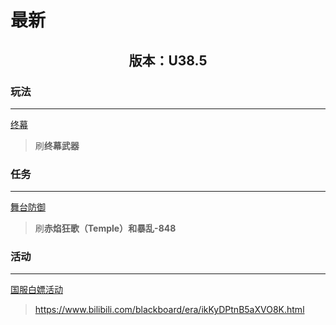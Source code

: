 # 最新

## <center>版本：U38.5</center>

### 玩法

---

[终幕](../Guide/HotPlay/Mid/Lich)
> 刷**终幕武器**


### 任务

---

[舞台防御](../Guide/MissionType/Höllvania/SolsticeSquare.md)
> 刷**赤焰狂歌（Temple）**和**暴乱-848**

### 活动

---

[国服白嫖活动](https://www.bilibili.com/blackboard/era/ikKyDPtnB5aXVO8K.html)
> https://www.bilibili.com/blackboard/era/ikKyDPtnB5aXVO8K.html